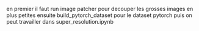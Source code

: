 en premier il faut run image patcher pour decouper les grosses images en plus petites
ensuite build_pytorch_dataset pour le dataset pytorch
puis on peut travailler dans super_resolution.ipynb